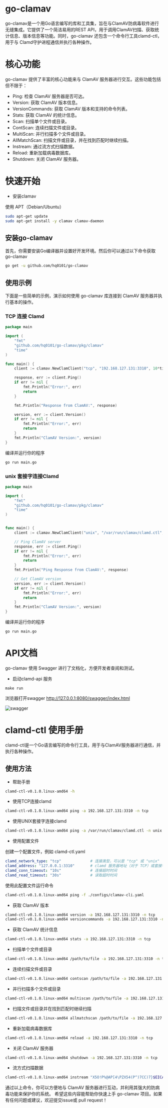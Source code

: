 # go-clamav

go-clamav是一个用Go语言编写的库和工具集，旨在与ClamAV防病毒软件进行无缝集成。它提供了一个简洁易用的REST API，用于调用ClamAV扫描、获取统计信息、版本信息等功能。同时，go-clamav 还包含一个命令行工具clamd-ctl，用于与 Clamd守护进程通信并执行各种操作。

# 核心功能

go-clamav 提供了丰富的核心功能来与 ClamAV 服务器进行交互。这些功能包括但不限于：

- Ping: 检查 ClamAV 服务器是否可达。
- Version: 获取 ClamAV 版本信息。
- VersionCommands: 获取 ClamAV 版本和支持的命令列表。
- Stats: 获取 ClamAV 的统计信息。
- Scan: 扫描单个文件或目录。
- ContScan: 连续扫描文件或目录。
- MultiScan: 并行扫描多个文件或目录。
- AllMatchScan: 扫描文件或目录，并在找到匹配时继续扫描。
- Instream: 通过流方式扫描数据。
- Reload: 重新加载病毒数据库。
- Shutdown: 关闭 ClamAV 服务器。

# 快速开始

- 安装clamav

使用 APT（Debian/Ubuntu）

```bash
sudo apt-get update
sudo apt-get install -y clamav clamav-daemon
```

## 安装go-clamav
首先，你需要安装Go编译器并设置好开发环境。然后你可以通过以下命令获取 go-clamav

```bash
go get -u github.com/hq0101/go-clamav
```

## 使用示例

下面是一些简单的示例，演示如何使用 go-clamav 库连接到 ClamAV 服务器并执行基本的操作。

### TCP 连接 Clamd

```go
package main

import (
	"fmt"
	"github.com/hq0101/go-clamav/pkg/clamav"
	"time"
)

func main() {
	client := clamav.NewClamClient("tcp", "192.168.127.131:3310", 10*time.Second, 30*time.Second)

	response, err := client.Ping()
	if err != nil {
		fmt.Println("Error:", err)
		return
	}

	fmt.Println("Response from ClamAV:", response)

	version, err := client.Version()
	if err != nil {
		fmt.Println("Error:", err)
		return
	}
	fmt.Println("ClamAV Version:", version)
}

```
编译并运行你的程序

```bash
go run main.go
```

### unix 套接字连接Clamd

```go
package main

import (
	"fmt"
	"github.com/hq0101/go-clamav/pkg/clamav"
	"time"
)


func main() {
	client := clamav.NewClamClient("unix", "/var/run/clamav/clamd.ctl", 10*time.Second, 30*time.Second)

	// Ping ClamAV server
	response, err := client.Ping()
	if err != nil {
		fmt.Println("Error:", err)
		return
	}
	fmt.Println("Ping Response from ClamAV:", response)

	// Get ClamAV version
	version, err := client.Version()
	if err != nil {
		fmt.Println("Error:", err)
		return
	}
	fmt.Println("ClamAV Version:", version)
}

```

编译并运行你的程序

```bash
go run main.go
```


# API文档

go-clamav 使用 Swagger 进行了文档化，方便开发者查阅和测试。

- 启动clamd-api 服务

```shell
make run
```

浏览器打开swagger http://127.0.0.1:8080/swagger/index.html

![swagger](assets/swagger.png)


# clamd-ctl 使用手册

clamd-ctl是一个Go语言编写的命令行工具，用于与ClamAV服务器进行通信，并执行各种操作。

## 使用方法

- 帮助手册

```bash
clamd-ctl-v0.1.0.linux-amd64 -h
```

- 使用TCP连接clamd

```bash
clamd-ctl-v0.1.0.linux-amd64 ping -a 192.168.127.131:3310 -n tcp
```

- 使用UNIX套接字连接clamd

```bash
clamd-ctl-v0.1.0.linux-amd64 ping -a /var/run/clamav/clamd.ctl -n unix
```

- 使用配置文件

创建一个配置文件，例如 clamd-ctl.yaml

```yaml
clamd_network_type: "tcp"             # 连接类型，可以是 "tcp" 或 "unix"
clamd_address: "127.0.0.1:3310"       # clamd 服务器地址（对于 TCP）或套接字路径（对于 UNIX）/var/run/clamav/clamd.ctl
clamd_conn_timeout: "10s"             # 连接超时时间
clamd_read_timeout: "30s"             # 读取超时时间
```

使用此配置文件运行命令
```bash
clamd-ctl-v0.1.0.linux-amd64 ping -f ./configs/clamav-cli.yaml
```

- 获取 ClamAV 版本

```bash
clamd-ctl-v0.1.0.linux-amd64 version -a 192.168.127.131:3310 -n tcp
clamd-ctl-v0.1.0.linux-amd64 versioncommands -a 192.168.127.131:3310 -n tcp
```

- 获取 ClamAV 统计信息

```bash
clamd-ctl-v0.1.0.linux-amd64 stats -a 192.168.127.131:3310 -n tcp
```

- 扫描单个文件或目录

```bash
clamd-ctl-v0.1.0.linux-amd64 /path/to/file -a 192.168.127.131:3310 -n tcp
```

- 连续扫描文件或目录

```bash
clamd-ctl-v0.1.0.linux-amd64 contscan /path/to/file -a 192.168.127.131:3310 -n tcp
```

- 并行扫描多个文件或目录

```bash
clamd-ctl-v0.1.0.linux-amd64 multiscan /path/to/file -a 192.168.127.131:3310 -n tcp
```

- 扫描文件或目录并在找到匹配时继续扫描

```bash
clamd-ctl-v0.1.0.linux-amd64 allmatchscan /path/to/file -a 192.168.127.131:3310 -n tcp
```

- 重新加载病毒数据库

```bash
clamd-ctl-v0.1.0.linux-amd64 reload -a 192.168.127.131:3310 -n tcp
```

- 关闭 ClamAV 服务器

```bash
clamd-ctl-v0.1.0.linux-amd64 shutdown -a 192.168.127.131:3310 -n tcp
```

- 流方式扫描数据

```bash
clamd-ctl-v0.1.0.linux-amd64 instream "X5O!P%@AP[4\PZX54(P^)7CC)7}$EICAR-STANDARD-ANTIVIRUS-TEST-FILE!$H+H*" -a 192.168.127.131:3310 -n tcp
```

通过以上命令，你可以方便地与 ClamAV 服务器进行互动，并利用其强大的防病毒功能来保护你的系统。
希望这些内容能帮助你快速上手 go-clamav 项目。如果有任何问题或建议，欢迎提交issue或 pull request！
